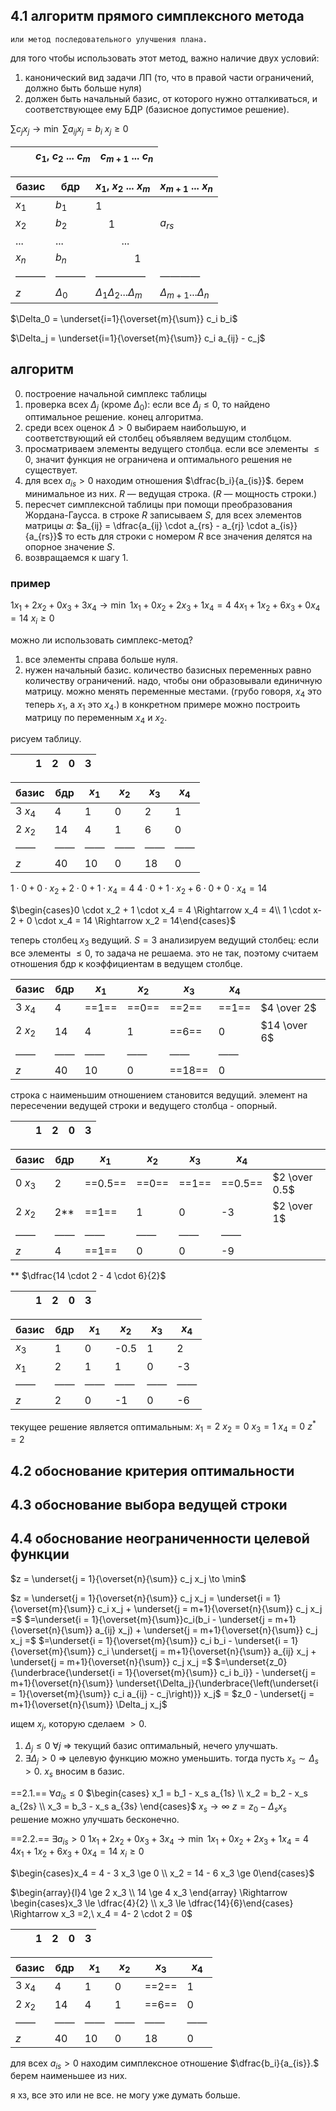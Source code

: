 ## 4.1 алгоритм прямого симплексного метода
```
или метод последовательного улучшения плана.
```

для того чтобы использовать этот метод, важно наличие двух условий:
1. канонический вид задачи ЛП (то, что в правой части ограничений, должно быть больше нуля)
2. должен быть начальный базис, от которого нужно отталкиваться, и соответствующее ему БДР (базисное допустимое решение). 

$\sum c_j x_j \to \min$
$\sum a_{ij} x_j = b_i$
$x_j \ge 0$

|     |     | $c_1$, $c_2$ ... $c_m$ | $c_{m+1}$ ... $c_n$ |
| --- | --- | ---------------------- | ------------------- |

| базис | бдр        | $x_1$, $x_2$ ... $x_m$           | $x_{m+1}$ ...  $x_n$        |
| ----- | ---------- | -------------------------------- | --------------------------- |
| $x_1$ | $b_1$      | 1                                |                             |
| $x_2$ | $b_2$      |   1                              | $a_{rs}$                    |
| ...   | ...        |     ...                          |                             |
| $x_n$ | $b_n$      |       1                          |                             |
| ———   | ———        | —————                            | ————                        |
| $z$   | $\Delta_0$ | $\Delta_1 \Delta_2 ... \Delta_m$ | $\Delta_{m+1} ... \Delta_n$ |

$\Delta_0 = \underset{i=1}{\overset{m}{\sum}} c_i b_i$

$\Delta_j = \underset{i=1}{\overset{m}{\sum}} c_i a_{ij} - c_j$

## алгоритм
0. построение начальной симплекс таблицы
1. проверка всех $\Delta_j$ (кроме $\Delta_0$): если все $\Delta_j \le 0$, то найдено оптимальное решение. конец алгоритма.
2. среди всех оценок $\Delta > 0$ выбираем наибольшую, и соответствующий ей столбец объявляем ведущим столбцом.
3. просматриваем элементы ведущего столбца. если все элементы $\le 0$, значит функция не ограничена и оптимального решения не существует.
4. для всех $a_{is} > 0$ находим отношения $\dfrac{b_i}{a_{is}}$. берем минимальное из них. $R$ — ведущая строка. ($R$ — мощность строки.)
5. пересчет симплексной таблицы при помощи преобразования Жордана-Гаусса. в строке $R$ записываем $S$, для всех элементов матрицы $a$: $a_{ij} = \dfrac{a_{ij} \cdot a_{rs} - a_{rj} \cdot a_{is}}{a_{rs}}$
   то есть для строки с номером $R$ все значения делятся на опорное значение $S$.
6. возвращаемся к шагу 1.

### пример
$1 x_1 + 2 x_2 + 0 x_3 + 3 x_4 \to \min$
$1 x_1 + 0 x_2 + 2 x_3 + 1 x_4 = 4$
$4 x_1 + 1 x_2 + 6 x_3 + 0 x_4 = 14$
$x_i \ge 0$

можно ли использовать симплекс-метод?
1. все элементы справа больше нуля.
2. нужен начальный базис.
   количество базисных переменных равно количеству ограничений. надо, чтобы они образовывали единичную матрицу. можно менять переменные местами. (грубо говоря, $x_4$ это теперь $x_1$, а $x_1$ это $x_4$.) в конкретном примере можно построить матрицу по переменным $x_4$ и $x_2$.

рисуем таблицу.

|     |     | 1   | 2   | 0   | 3   |
| --- | --- | --- | --- | --- | --- |

| базис   | бдр | $x_1$ | $x_2$ | $x_3$ | $x_4$ |
| ------- | --- | ----- | ----- | ----- | ----- |
| 3 $x_4$ | 4   | 1     | 0     | 2     | 1     |
| 2 $x_2$ | 14  | 4     | 1     | 6     | 0     |
| ——      | ——  | ——    | ——    | ——    | ——    |
| $z$     | 40  | 10    | 0     | 18    | 0     |


$1 \cdot 0 + 0 \cdot x_2 + 2 \cdot 0 + 1 \cdot x_4 = 4$
$4 \cdot 0 + 1 \cdot x_2 + 6 \cdot 0 + 0 \cdot x_4 = 14$

$\begin{cases}0 \cdot x_2 + 1 \cdot x_4 = 4 \Rightarrow x_4 = 4\\ 1 \cdot x-2 + 0 \cdot x_4 = 14 \Rightarrow x_2 = 14\end{cases}$

теперь столбец $x_3$ ведущий. $S = 3$
анализируем ведущий столбец: если все элементы $\le 0$, то задача не решаема. это не так, поэтому считаем отношения бдр к коэффициентам в ведущем столбце.

| базис   | бдр | $x_1$ | $x_2$ | $x_3$  | $x_4$ |              |
| ------- | --- | ----- | ----- | ------ | ----- | ------------ |
| 3 $x_4$ | 4   | ==1== | ==0== | ==2==  | ==1== | $4 \over 2$  |
| 2 $x_2$ | 14  | 4     | 1     | ==6==  | 0     | $14 \over 6$ |
| ——      | ——  | ——    | ——    | ——     | ——    |              |
| $z$       | 40  | 10    | 0     | ==18== | 0     |              |

строка с наименьшим отношением становится ведущий. элемент на пересечении ведущей строки и ведущего столбца - опорный.

|     |     | 1   | 2   | 0   | 3   |
| --- | --- | --- | --- | --- | --- |

| базис   | бдр | $x_1$   | $x_2$ | $x_3$ | $x_4$   |               |
| ------- | --- | ------- | ----- | ----- | ------- | ------------- |
| 0 $x_3$ | 2   | ==0.5== | ==0== | ==1== | ==0.5== | $2 \over 0.5$ |
| 2 $x_2$ | 2** | ==1==   | 1     | 0     | -3      | $2 \over 1$   |
| ——      | ——  | ——      | ——    | ——    | ——      |               |
| $z$     | 4   | ==1==   | 0     | 0     | -9      |               |

** $\dfrac{14 \cdot 2 - 4 \cdot 6}{2}$



|     |     | 1   | 2   | 0   | 3   |
| --- | --- | --- | --- | --- | --- |

| базис   | бдр | $x_1$ | $x_2$ | $x_3$ | $x_4$ |
| ------- | --- | ----- | ----- | ----- | ----- |
| $x_3$ | 1   | 0     | -0.5  | 1     | 2     |
| $x_1$ | 2   | 1     | 1     | 0     | -3    |
| ——      | ——  | ——    | ——    | ——    | ——    |
| $z$       | 2   | 0     | -1    | 0     | -6    |

текущее решение является оптимальным:
$x_1 = 2$
$x_2 = 0$
$x_3 = 1$
$x_4 = 0$
$z^* = 2$
 

## 4.2 обоснование критерия оптимальности
## 4.3 обоснование выбора ведущей строки
## 4.4 обоснование неограниченности целевой функции



$z = \underset{j = 1}{\overset{n}{\sum}} c_j x_j \to \min$

$z = \underset{j = 1}{\overset{n}{\sum}} c_j x_j = \underset{i = 1}{\overset{m}{\sum}} c_i x_j + \underset{j = m+1}{\overset{n}{\sum}} c_j x_j =$
$=\underset{i = 1}{\overset{m}{\sum}}c_i(b_i - \underset{j = m+1}{\overset{n}{\sum}} a_{ij} x_j) + \underset{j = m+1}{\overset{n}{\sum}} c_j x_j =$
$=\underset{i = 1}{\overset{m}{\sum}} c_i b_i - \underset{i = 1}{\overset{m}{\sum}} c_i \underset{j = m+1}{\overset{n}{\sum}} a_{ij} x_j + \underset{j = m+1}{\overset{n}{\sum}} c_j x_j =$
$=\underset{z_0}{\underbrace{\underset{i = 1}{\overset{m}{\sum}} c_i b_i}} - \underset{j = m+1}{\overset{n}{\sum}} \underset{\Delta_j}{\underbrace{\left(\underset{i = 1}{\overset{m}{\sum}} c_i a_{ij} - c_j\right)}} x_j$ $=$ $z_0 - \underset{j = m+1}{\overset{n}{\sum}} \Delta_j x_j$

ищем $x_j$, которую сделаем $>0$.

1. $\Delta_j \le 0\ \forall j$ $\Rightarrow$ текущий базис оптимальный, нечего улучшать.
2. $\exists \Delta_j > 0$ $\Rightarrow$ целевую функцию можно уменьшить. тогда пусть $x_s \sim \Delta_s > 0$. $x_s$ вносим в базис.

==2.1.== $\forall a_{is} \le 0$
$\begin{cases} x_1 = b_1 - x_s a_{1s} \\ x_2 = b_2 - x_s a_{2s} \\ x_3 = b_3 - x_s a_{3s} \end{cases}$
$x_s \to \infty$
$z = z_0 - \Delta_s x_s$
решение можно улучшать бесконечно.

==2.2.== $\exists a_{is} > 0$
$1 x_1 + 2 x_2 + 0 x_3 + 3 x_4 \to \min$
$1 x_1 + 0 x_2 + 2 x_3 + 1 x_4 = 4$
$4 x_1 + 1 x_2 + 6 x_3 + 0 x_4 = 14$
$x_i \ge 0$

$\begin{cases}x_4 = 4 - 3 x_3 \ge 0 \\ x_2 = 14 - 6 x_3 \ge 0\end{cases}$

$\begin{array}{l}4 \ge 2 x_3 \\ 14 \ge 4 x_3 \end{array} \Rightarrow \begin{cases}x_3 \le \dfrac{4}{2} \\ x_3 \le \dfrac{14}{6}\end{cases} \Rightarrow x_3 =2,\ x_4 = 4- 2 \cdot 2 = 0$

|     |     | 1   | 2   | 0   | 3   |
| --- | --- | --- | --- | --- | --- |

| базис   | бдр | $x_1$ | $x_2$ | $x_3$ | $x_4$ |
| ------- | --- | ----- | ----- | ----- | ----- |
| 3 $x_4$ | 4   | 1     | 0     | ==2== | 1     |
| 2 $x_2$ | 14  | 4     | 1     | ==6== | 0     |
| ——      | ——  | ——    | ——    | ——    | ——    |
| $z$     | 40  | 10    | 0     | 18    | 0     |

для всех $a_{is} > 0$ находим симплексное отношение $\dfrac{b_i}{a_{is}}.$ берем наименьшее из них.

я хз, все это или не все. не могу уже думать больше.